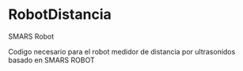 # RobotDistancia
SMARS Robot

Codigo necesario para el robot medidor de distancia por ultrasonidos basado en SMARS ROBOT
